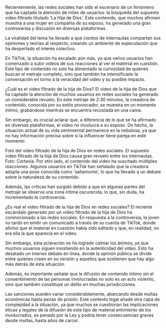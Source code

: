 Recientemente, las redes sociales han sido el escenario de un fenómeno que ha captado la atención de miles de usuarios: la búsqueda del supuesto video filtrado titulado 'La Hija de Dios'. Este contenido, que muchos afirman muestra a una mujer en compañía de su esposo, ha generado una gran controversia y discusión en diversas plataformas.

La viralidad del tema ha llevado a que cientos de internautas compartan sus opiniones y teorías al respecto, creando un ambiente de especulación que ha despertado el interés colectivo.

En TikTok, la situación ha escalado aún más, ya que varios usuarios han comenzado a subir videos de sus reacciones al ver el material en cuestión. Este tipo de contenido no solo ha alimentado la curiosidad de quienes buscan el metraje completo, sino que también ha intensificado la conversación en torno a la veracidad del video y su posible impacto.


¿Cuál es el video filtrado de la hija de Dios?
El video de la hija de Dios que ha captado la atención de muchos usuarios en redes sociales ha generado un considerable revuelo. En este metraje de 2:30 minutos, la creadora de contenido, conocida por su estilo provocador, se muestra en un momento íntimo, grabándose mientras se encuentra recostada en una cama.

Sin embargo, es crucial aclarar que, a diferencia de lo que se ha afirmado en diversas plataformas, el video no involucra a su esposo. De hecho, la situación actual de su vida sentimental permanece en la nebulosa, ya que no hay información precisa sobre si la influencer tiene pareja en este momento.

Foto del video filtrado de la hija de Dios en redes sociales.
El supuesto video filtrado de la hija de Dios causa gran revuelo entre los internautas. Foto: Cortesía.
Por otro lado, el contenido del video ha suscitado múltiples reacciones. Algunos usuarios en TikTok han señalado que la creadora adopta una pose conocida como 'saltamonte', lo que ha llevado a un debate sobre la naturaleza de su contenido.

Además, las críticas han surgido debido a que en algunas partes del metraje se observa una zona íntima oscurecida, lo que, sin duda, ha incrementado la controversia.

¿Es real el video filtrado de la hija de Dios en redes sociales?
El reciente escándalo generado por un video filtrado de la hija de Dios ha conmocionado a las redes sociales. En respuesta a la controversia, la joven no tardó en emitir un comunicado a través de su cuenta de TikTok, donde afirmó que el material en cuestión había sido editado y que, en realidad, no era ella la que aparecía en el video.


Sin embargo, esta aclaración no ha logrado calmar los ánimos, ya que muchos usuarios siguen insistiendo en la autenticidad del video. Esto ha desatado un intenso debate en línea, donde la opinión pública se divide entre quienes creen en su versión y aquellos que sostienen que hay algo más detrás de esta situación.

Además, es importante señalar que la difusión de contenido íntimo sin el consentimiento de las personas involucradas no solo es un acto violento, sino que también constituye un delito en muchas jurisdicciones.

Las sanciones pueden variar considerablemente, abarcando desde multas económicas hasta penas de prisión. Este contexto legal añade otra capa de complejidad a la situación, ya que muchos se cuestionan las implicaciones éticas y legales de la difusión de este tipo de material.entimiento de los involucrados, es penado por la Ley y podría tener consecuencias graves desde multas, hasta años de carcel.
